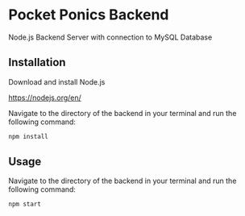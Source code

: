 # Pocket Ponics Backend

Node.js Backend Server with connection to MySQL Database

## Installation

Download and install Node.js 

https://nodejs.org/en/

Navigate to the directory of the backend in your terminal and run the following command:
```bash
npm install
```
## Usage

Navigate to the directory of the backend in your terminal and run the following command:
```python
npm start
```